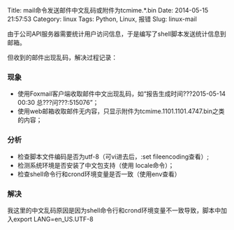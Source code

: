 Title: mail命令发送邮件中文乱码或附件为tcmime.*.bin
Date: 2014-05-15 21:57:53
Category: linux
Tags: Python, Linux, 报错
Slug: linux-mail

由于公司API服务器需要统计用户访问信息，于是编写了shell脚本发送统计信息到邮箱。

但收到的邮件出现乱码，解决过程记录：

### 现象

- 使用Foxmail客户端收取邮件中文出现乱码，如“报告生成时间???2015-05-14 00:30 总???问???:515076”；
- 使用web邮箱收取邮件无内容，只显示附件为tcmime.1101.1101.4747.bin之类的内容；

### 分析

- 检查脚本文件编码是否为utf-8（可vi进去后，:set fileencoding查看）;
- 检测系统环境是否安装了中文包支持（使用 locale命令）；
- 检查shell命令行和crond环境变量是否一致（使用env查看）

### 解决

我这里的中文乱码原因是因为shell命令行和crond环境变量不一致导致，脚本中加入export LANG=en_US.UTF-8